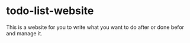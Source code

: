 # todo-list-website
This is a website for you to write what you want to do after or done befor and manage it.
